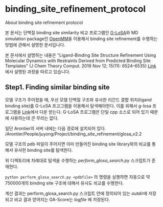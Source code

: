# binding_site_refinement_protocol
About binding site refinement protocol

본 문서는 단백질 binding site similarity 비교 프로그램인 [G-LoSA](https://compbio.lehigh.edu/GLoSA/)와 MD simulation package인 [OpenMM](www.openmm.org)을 이용해서 binding site refinement를 수행하는 방법에 관해서 설명한 문서입니다. 

본 문서에서 설명하는 내용은 "Ligand-Binding Site Structure Refinement Using Molecular Dynamics with Restraints Derived from Predicted Binding Site Templates" (J Chem Theory Comput. 2019 Nov 12; 15(11): 6524–6535) [Link](https://www.ncbi.nlm.nih.gov/pmc/articles/PMC6884403/)에서 설명된 과정을 따르고 있습니다. 
 
## Step1. Finding similar binding site
모델 구조가 주어졌을 때, 우선 모델 단백질 구조와 유사한 리간드 결합 위치(ligand binding site)를 G-LoSA 프고그램을 이용해서 탐색해야한다. 이를 위해서 g-losa 프로그램을 [Link](https://compbio.lehigh.edu/GLoSA/)에서 다운 받는다. G-LoSA 프로그램은 단일 cpp 소스로 되어 있기 때문에 사용하는데 큰 무리는 없다.

일단 Arontier의 서버 내에는 다음 경로에 설치되어 있다. /Arontier/People/juyong/Project/binding_site_refinement/glosa_v2.2

모델 구조의 pdb 파일이 주어지면 이미 만들어진 binding site library와의 비교를 통해서 유사한 binding site를 탐색한다. 

위 디렉토리에 차례대로 탐색을 수행하는 *perform_glosa_search.py* 스크립트가 존재한다. 

`python perform_glosa_search.py <pdbfile>` 의 명령을 실행하면 자동으로 약 750000개의 binding site 구조에 대해서 유사도 비교를 수행한다.

계산 결과는 perform_glosa_search.py 스크립트 안에 정의되어 있는 *outdir*에 저장되고 비교 결과 얻어지는 GA-Score는 *logfile* 에 저장된다. 



